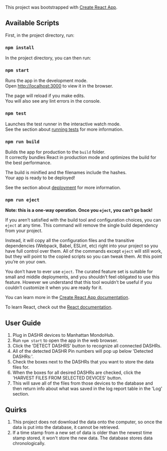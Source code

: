 This project was bootstrapped with [Create React App](https://github.com/facebook/create-react-app).

## Available Scripts

First, in the project directory, run:

### `npm install`

In the project directory, you can then run:

### `npm start`

Runs the app in the development mode.<br>
Open [http://localhost:3000](http://localhost:3000) to view it in the browser.

The page will reload if you make edits.<br>
You will also see any lint errors in the console.

### `npm test`

Launches the test runner in the interactive watch mode.<br>
See the section about [running tests](https://facebook.github.io/create-react-app/docs/running-tests) for more information.

### `npm run build`

Builds the app for production to the `build` folder.<br>
It correctly bundles React in production mode and optimizes the build for the best performance.

The build is minified and the filenames include the hashes.<br>
Your app is ready to be deployed!

See the section about [deployment](https://facebook.github.io/create-react-app/docs/deployment) for more information.

### `npm run eject`

**Note: this is a one-way operation. Once you `eject`, you can’t go back!**

If you aren’t satisfied with the build tool and configuration choices, you can `eject` at any time. This command will remove the single build dependency from your project.

Instead, it will copy all the configuration files and the transitive dependencies (Webpack, Babel, ESLint, etc) right into your project so you have full control over them. All of the commands except `eject` will still work, but they will point to the copied scripts so you can tweak them. At this point you’re on your own.

You don’t have to ever use `eject`. The curated feature set is suitable for small and middle deployments, and you shouldn’t feel obligated to use this feature. However we understand that this tool wouldn’t be useful if you couldn’t customize it when you are ready for it.


You can learn more in the [Create React App documentation](https://facebook.github.io/create-react-app/docs/getting-started).

To learn React, check out the [React documentation](https://reactjs.org/).

## User Guide
1) Plug in DASHR devices to Manhattan MondoHub.
2) Run `npm start` to open the app in the web browser.
3) Click the 'DETECT DASHRS' button to recognize all connected DASHRs.
4) All of the detected DASHR Pin numbers will pop up below 'Detected DASHRs:'.
5) Check the boxes next to the DASHRs that you want to store the data files for.
6) When the boxes for all desired DASHRs are checked, click the 'HARVEST FILES FROM SELECTED DEVICES' button. 
7) This will save all of the files from those devices to the database and then return info about what was saved in the log report table in the 'Log' section.

## Quirks

1) This project does not download the data onto the computer, so once the data is put into the database, it cannot be retrieved.
2) If a time stamp from a new set of data is older than the newest time stamp stored, it won't store the new data. The database stores data chronologically.
